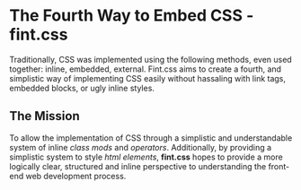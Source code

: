 # The Fourth Way to Embed CSS - fint.css
Traditionally, CSS was implemented using the following methods, even used together: inline, embedded, external.
Fint.css aims to create a fourth, and simplistic way of implementing CSS easily without hassaling with link tags, embedded blocks, or ugly inline styles.

## The Mission
To allow the implementation of CSS through a simplistic and understandable system of inline _class_ *mods* and *operators*.
Additionally, by providing a simplistic system to style _html elements_, **__fint.css__** hopes to provide a more logically clear, structured and inline perspective to understanding the front-end web development process.
